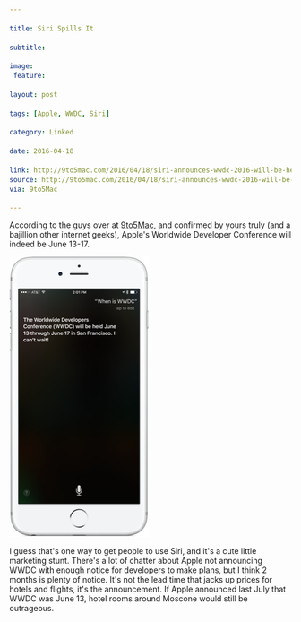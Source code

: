 ```yaml
---

title: Siri Spills It

subtitle: 

image:
 feature: 
 
layout: post

tags: [Apple, WWDC, Siri]

category: Linked

date: 2016-04-18

link: http://9to5mac.com/2016/04/18/siri-announces-wwdc-2016-will-be-held-june-13th-through-june-17th-in-san-francisco/
source: http://9to5mac.com/2016/04/18/siri-announces-wwdc-2016-will-be-held-june-13th-through-june-17th-in-san-francisco/
via: 9to5Mac

---
```


According to the guys over at [9to5Mac][1], and confirmed by yours truly (and a bajillion other internet geeks), Apple's Worldwide Developer Conference will indeed be June 13-17.
 <!-- more -->
 ![Siri Screenshot](/assets/img/post/Sirispills2.png)
 
 I guess that's one way to get people to use Siri, and it's a cute little marketing stunt.  There's a lot of chatter about Apple not announcing WWDC with enough notice for developers to make plans, but I think 2 months is plenty of notice.  It's not the lead time that jacks up prices for hotels and flights, it's the announcement.  If Apple announced last July that WWDC was June 13, hotel rooms around Moscone would still be outrageous.
 
 
 [1]: http://9to5mac.com/2016/04/18/siri-announces-wwdc-2016-will-be-held-june-13th-through-june-17th-in-san-francisco/